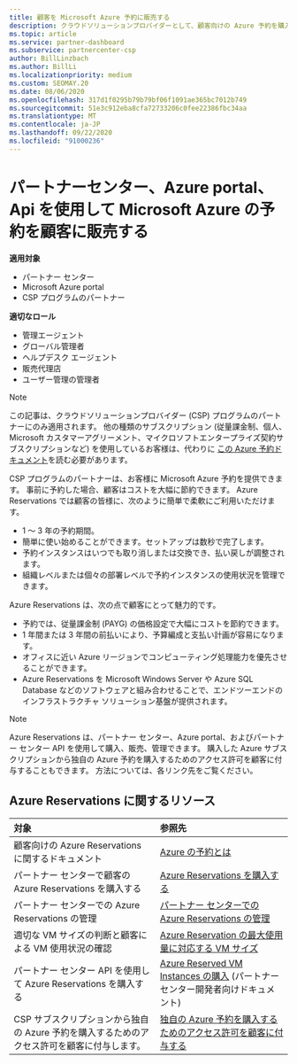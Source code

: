 ```yaml
---
title: 顧客を Microsoft Azure 予約に販売する
description: クラウドソリューションプロバイダーとして、顧客向けの Azure 予約を購入、販売、管理することができます。 パートナーセンター、Azure portal、またはパートナーセンター API を使用します。
ms.topic: article
ms.service: partner-dashboard
ms.subservice: partnercenter-csp
author: BillLinzbach
ms.author: BillLi
ms.localizationpriority: medium
ms.custom: SEOMAY.20
ms.date: 08/06/2020
ms.openlocfilehash: 317d1f0295b79b79bf06f1091ae365bc7012b749
ms.sourcegitcommit: 51e3c912eba8cfa72733206c0fee22386fbc34aa
ms.translationtype: MT
ms.contentlocale: ja-JP
ms.lasthandoff: 09/22/2020
ms.locfileid: "91000236"
---
```

# <a name="sell-microsoft-azure-reservations-to-customers-using-partner-center-the-azure-portal-or-apis"></a>パートナーセンター、Azure portal、Api を使用して Microsoft Azure の予約を顧客に販売する

**適用対象**

- パートナー センター
- Microsoft Azure portal
- CSP プログラムのパートナー

**適切なロール**

- 管理エージェント
- グローバル管理者
- ヘルプデスク エージェント
- 販売代理店
- ユーザー管理の管理者

> [!NOTE]
> この記事は、クラウドソリューションプロバイダー (CSP) プログラムのパートナーにのみ適用されます。 他の種類のサブスクリプション (従量課金制、個人、Microsoft カスタマーアグリーメント、マイクロソフトエンタープライズ契約サブスクリプションなど) を使用しているお客様は、代わりに [この Azure 予約ドキュメント](/azure/cost-management-billing/reservations)を読む必要があります。

CSP プログラムのパートナーは、お客様に Microsoft Azure 予約を提供できます。 事前に予約した場合、顧客はコストを大幅に節約できます。 Azure Reservations では顧客の皆様に、次のように簡単で柔軟にご利用いただけます。

- 1 ～ 3 年の予約期間。
- 簡単に使い始めることができます。セットアップは数秒で完了します。
- 予約インスタンスはいつでも取り消しまたは交換でき、払い戻しが調整されます。
- 組織レベルまたは個々の部署レベルで予約インスタンスの使用状況を管理できます。

Azure Reservations は、次の点で顧客にとって魅力的です。

- 予約では、従量課金制 (PAYG) の価格設定で大幅にコストを節約できます。
- 1 年間または 3 年間の前払いにより、予算編成と支払い計画が容易になります。
- オフィスに近い Azure リージョンでコンピューティング処理能力を優先させることができます。
- Azure Reservations を Microsoft Windows Server や Azure SQL Database などのソフトウェアと組み合わせることで、エンドツーエンドのインフラストラクチャ ソリューション基盤が提供されます。

>[!NOTE]
> Azure Reservations は、パートナー センター、Azure portal、およびパートナー センター API を使用して購入、販売、管理できます。 購入した Azure サブスクリプションから独自の Azure 予約を購入するためのアクセス許可を顧客に付与することもできます。 方法については、各リンク先をご覧ください。

## <a name="azure-reservations-resources"></a>Azure Reservations に関するリソース

|**対象**   |**参照先**    |
|:-----------------------------|:-----------------|
| 顧客向けの Azure Reservations に関するドキュメント | [Azure の予約とは](/azure/billing/billing-save-compute-costs-reservations)
|パートナー センターで顧客の Azure Reservations を購入する   |[Azure Reservations を購入する](azure-reservations-buying.md)
|パートナー センターでの Azure Reservations の管理 | [パートナー センターでの Azure Reservations の管理](azure-reservations-manage.md)
|適切な VM サイズの判断と顧客による VM 使用状況の確認   |[Azure Reservation の最大使用量に対応する VM サイズ](azure-usage.md)   |
|パートナー センター API を使用して Azure Reservations を購入する | [Azure Reserved VM Instances の購入](/partner-center/develop/purchase-azure-reservations) (パートナー センター開発者向けドキュメント)   |
|CSP サブスクリプションから独自の Azure 予約を購入するためのアクセス許可を顧客に付与します。 | [独自の Azure 予約を購入するためのアクセス許可を顧客に付与する](give-customers-permission.md)   |